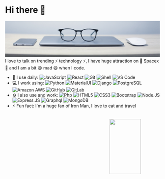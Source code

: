 # Hi there 👋
![I am a individual Full-Stack Developer.](https://raw.githubusercontent.com/RudrakshK/RudrakshK/master/jesus-kiteque-wn-KYaHwcis-unsplash.jpg)
I love to talk on trending ⚡ technology ⚡, I have huge attraction on 🔭 Spacex 🔭 and I am a bit 😄 mad 😄 when I code.


- 🚀 I use daily:
  ![JavaScript](https://img.shields.io/badge/-JavaScript-black?style=plastic&logo=javascript)
  ![React](https://img.shields.io/badge/-React-3b2e5a?style=plastic&logo=react)
  ![Git](https://img.shields.io/badge/-Git-black?style=plastic&logo=git)
  ![Shell](https://img.shields.io/badge/-Shell-blasck?style=plastic&logo=Shell)
  ![VS Code](https://img.shields.io/badge/-VS%20Code-007ACC?style=plastic&logo=visual-studio-code)
- 💻 I work using:
  ![Python](https://img.shields.io/badge/-Python-8fcfd1?style=plastic&logo=Python)
  ![MaterialUI](https://img.shields.io/badge/-MatrialUI-0081CB?style=plastic&logo=material-UI)
  ![Django](https://img.shields.io/badge/-Django-092E20?style=plastic&logo=Django)
  ![PostgreSQL](https://img.shields.io/badge/-PostgreSQL-336791?style=plastic&logo=postgresql)
  ![Amazon AWS](https://img.shields.io/badge/Amazon%20AWS-232F3E?style=plastic&logo=amazon-aws)
  ![GitHub](https://img.shields.io/badge/-GitHub-181717?style=plastic&logo=github)
  ![GitLab](https://img.shields.io/badge/-GitLab-FCA121?style=plastic&logo=gitlab)
- ⚙️ I also use and work: ![Php](https://img.shields.io/badge/-php-394989?style=plastic&logo=php)
  ![HTML5](https://img.shields.io/badge/-HTML5-E34F26?style=plastic&logo=html5&logoColor=white)
  ![CSS3](https://img.shields.io/badge/-CSS3-1572B6?style=plastic&logo=css3)
  ![Bootstrap](https://img.shields.io/badge/-Bootstrap-563D7C?style=plastic&logo=bootstrap)
  ![Node.JS](https://img.shields.io/badge/-Node.JS-black?style=plastic&logo=Node.js) ![Express.JS](https://img.shields.io/badge/-Express.JS-c7b198?style=plastic&logo=Express.JS) ![Graphql](https://img.shields.io/badge/-Graphql-E10098?style=plastic&logo=Graphql)
  ![MongoDB](https://img.shields.io/badge/-MongoDB-black?style=plastic&logo=mongodb)
- ⚡️ Fun fact: I'm a huge fan of Iron Man, I love to eat and travel

##

<div align=center>
<a href="#" title="Go to Source">
      <img height="180em" width="45%" align="right" src="http://github-readme-streak-stats.herokuapp.com?user=CodeCraftsman117&theme=react&border=61DAFB&fire=DDB80F"/>
 </a>
</div>
